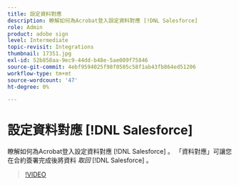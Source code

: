 ```yaml
---
title: 設定資料對應
description: 瞭解如何為Acrobat登入設定資料對應 [!DNL Salesforce]
role: Admin
product: adobe sign
level: Intermediate
topic-revisit: Integrations
thumbnail: 17351.jpg
exl-id: 52b858aa-9ec9-44dd-b48e-5ae009f75846
source-git-commit: 4ebf9594025f98f0505c58f1ab43fb864ed51206
workflow-type: tm+mt
source-wordcount: '47'
ht-degree: 0%

---
```


# 設定資料對應 [!DNL Salesforce]

瞭解如何為Acrobat登入設定資料對應 [!DNL Salesforce] 。 「資料對應」可讓您在合約簽署完成後將資料 _取回_ [!DNL Salesforce] 。

>[!VIDEO](https://video.tv.adobe.com/v/3409073?quality=12&learn=on&hidetitle=true)
